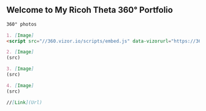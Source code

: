 ## Welcome to My Ricoh Theta 360° Portfolio




```markdown
360° photos

1. [Image]
<script src="//360.vizor.io/scripts/embed.js" data-vizorurl="https://360.vizor.io/embed/v/grrva" ></script>

2. [Image]
(src)

3. [Image]
(src)

4. [Image]
(src)

//[Link](Url)
```

